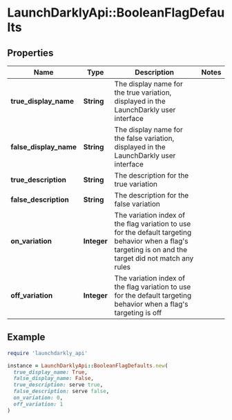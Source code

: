 # LaunchDarklyApi::BooleanFlagDefaults

## Properties

| Name | Type | Description | Notes |
| ---- | ---- | ----------- | ----- |
| **true_display_name** | **String** | The display name for the true variation, displayed in the LaunchDarkly user interface |  |
| **false_display_name** | **String** | The display name for the false variation, displayed in the LaunchDarkly user interface |  |
| **true_description** | **String** | The description for the true variation |  |
| **false_description** | **String** | The description for the false variation |  |
| **on_variation** | **Integer** | The variation index of the flag variation to use for the default targeting behavior when a flag&#39;s targeting is on and the target did not match any rules |  |
| **off_variation** | **Integer** | The variation index of the flag variation to use for the default targeting behavior when a flag&#39;s targeting is off |  |

## Example

```ruby
require 'launchdarkly_api'

instance = LaunchDarklyApi::BooleanFlagDefaults.new(
  true_display_name: True,
  false_display_name: False,
  true_description: serve true,
  false_description: serve false,
  on_variation: 0,
  off_variation: 1
)
```

